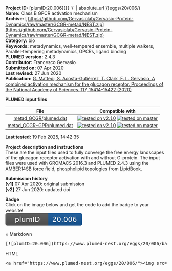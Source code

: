 **Project ID:** [plumID:20.006]({{ '/' | absolute_url }}eggs/20/006/)  
**Name:**  Class B GPCR activation mechanism  
**Archive:** [ https://github.com/Gervasiolab/Gervasio-Protein-Dynamics/raw/master/GCGR-metad/NEST.zip](https://github.com/Gervasiolab/Gervasio-Protein-Dynamics/raw/master/GCGR-metad/NEST.zip)  
**Category:**  bio  
**Keywords:**  metadynamics, well-tempered ensemble, multiple walkers, Parallel-tempering metadynamics, GPCRs, ligand binding  
**PLUMED version:**  2.4.3  
**Contributor:**  Francesco Gervasio  
**Submitted on:** 07 Apr 2020  
**Last revised:** 27 Jun 2020  
**Publication:** [G. Mattedi, S. Acosta-Gutiérrez, T. Clark, F. L. Gervasio, A combined activation mechanism for the glucagon receptor. Proceedings of the National Academy of Sciences. 117, 15414–15422 (2020)](http://dx.doi.org/10.1073/pnas.1921851117)  
  
**PLUMED input files**  
  
| File     | Compatible with |  
|:--------:|:--------:|  
| [metad_GCGR/plumed.dat](./data/metad_GCGR/plumed.dat.md) |  [![tested on v2.10](https://img.shields.io/badge/v2.10-passing-green.svg)](data/metad_GCGR/plumed.dat.plumed.stderr) [![tested on master](https://img.shields.io/badge/master-passing-green.svg)](data/metad_GCGR/plumed.dat.plumed_master.stderr) |  
| [metad_GCGR-GPR/plumed.dat](./data/metad_GCGR-GPR/plumed.dat.md) |  [![tested on v2.10](https://img.shields.io/badge/v2.10-passing-green.svg)](data/metad_GCGR-GPR/plumed.dat.plumed.stderr) [![tested on master](https://img.shields.io/badge/master-passing-green.svg)](data/metad_GCGR-GPR/plumed.dat.plumed_master.stderr) |  
  
**Last tested:**  19 Feb 2025, 14:42:35
  
**Project description and instructions**  
These are the input files used to fully converge the free energy landscapes of the glucagon receptor activation with and without G-protein. The input files were used with GROMACS 2016.3 and PLUMED 2.4.3 using the AMBER14SB force field, phospholipid topologies from LipidBook.

  
**Submission history**  
**[v1]** 07 Apr 2020: original submission  
**[v2]** 27 Jun 2020: updated doi  
  
**Badge**  
Click on the image below and get the code to add the badge to your website!  
<img src="./badge.svg" alt="plumeDnest:20.006" id="myBtn" class="badge">
<div id="myModal" class="modal">
  <div class="modal-content">
    <span class="close">&times;</span>
    Markdown<pre>[![plumID:20.006](https://www.plumed-nest.org/eggs/20/006/badge.svg)](https://www.plumed-nest.org/eggs/20/006/)</pre>
    HTML<pre>&lt;a href="https://www.plumed-nest.org/eggs/20/006/"&gt;&lt;img src="https://www.plumed-nest.org/eggs/20/006/badge.svg" alt="plumID:20.006"&gt;&lt;/a&gt;</pre>
  </div>
</div>
